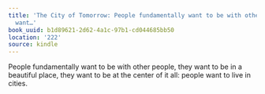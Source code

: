 ```yaml
---
title: 'The City of Tomorrow: People fundamentally want to be with other people, they
  want…'
book_uuid: b1d89621-2d62-4a1c-97b1-cd044685bb50
location: '222'
source: kindle
---
```


People fundamentally want to be with other people, they want to be in a beautiful place, they want to be at the center of it all: people want to live in cities.